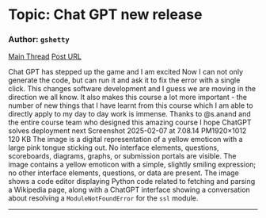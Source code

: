 # Topic: Chat GPT new release

### Author: `gshetty`
[Main Thread](https://discourse.onlinedegree.iitm.ac.in/t/chat-gpt-new-release/166498)
[Post URL](https://discourse.onlinedegree.iitm.ac.in/t/chat-gpt-new-release/166498/1)

[post_number]: 1
Chat GPT has stepped up the game and I am excited 
Now I can not only generate the code, but can run it and ask it to fix the error with a single click. This changes software development and I guess we are moving in the direction we all know. It also makes this course a lot more important -  the number of new things that I have learnt from this course which I am able to directly apply to my day to day work is immense. Thanks to @s.anand and the entire course team who designed this amazing course
I hope ChatGPT solves deployment next 
Screenshot 2025-02-07 at 7.08.14 PM1920×1012 120 KB
The image is a digital representation of a yellow emoticon with a large pink tongue sticking out.  No interface elements, questions, scoreboards, diagrams, graphs, or submission portals are visible.
The image contains a yellow emoticon with a simple, slightly smiling expression;  no other interface elements, questions, or data are present.
The image shows a code editor displaying Python code related to fetching and parsing a Wikipedia page, along with a ChatGPT interface showing a conversation about resolving a  `ModuleNotFoundError` for the `ssl` module.

---
